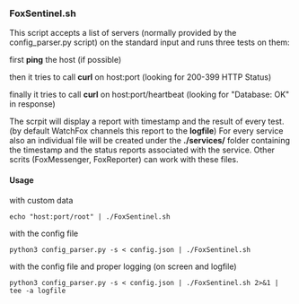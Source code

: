 ### FoxSentinel.sh

This script accepts a list of servers (normally provided by the config_parser.py script) on the standard input and runs three tests on them:

first **ping** the host (if possible)

then it tries to call **curl** on host:port (looking for 200-399 HTTP Status)

finally it tries to call **curl** on host:port/heartbeat (looking for "Database: OK" in response)

The scrpit will display a report with timestamp and the result of every test. (by default WatchFox channels this report to the **logfile**) For every service also an individual file will be created under the **./services/** folder containing the timestamp and the status reports associated with the service. Other scrits (FoxMessenger, FoxReporter) can work with these files.

#### Usage

with custom data
```SHELL
echo "host:port/root" | ./FoxSentinel.sh
```

with the config file
```SHELL
python3 config_parser.py -s < config.json | ./FoxSentinel.sh
```

with the config file and proper logging (on screen and logfile)
```SHELL
python3 config_parser.py -s < config.json | ./FoxSentinel.sh 2>&1 | tee -a logfile
```